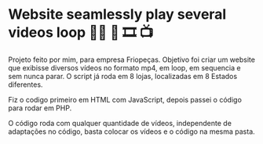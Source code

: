 # Website seamlessly play several videos loop  :technologist:  :movie_camera:  :film_strip:  :tv:

Projeto feito por mim, para empresa Friopeças. Objetivo foi criar um website que exibisse diversos vídeos no formato mp4, em loop, em sequencia e sem nunca parar. O script já roda em 8 lojas, localizadas em 8 Estados diferentes.

Fiz o codigo primeiro em HTML com JavaScript, depois passei o código para rodar em PHP.

O código roda com qualquer quantidade de vídeos, independente de adaptações no código, basta colocar os vídeos e o código na mesma pasta.
